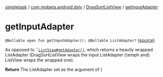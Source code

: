 [simpletask](../../index.md) / [com.mobeta.android.dslv](../index.md) / [DragSortListView](index.md) / [getInputAdapter](.)

# getInputAdapter

`@Nullable open fun getInputAdapter(): @Nullable ListAdapter?` [(source)](https://github.com/mpcjanssen/simpletask-android/blob/master/src/main/java/com/mobeta/android/dslv/DragSortListView.java#L622)

As opposed to ``[`ListView#getAdapter()`](#), which returns a heavily wrapped ListAdapter (DragSortListView wraps the input ListAdapter {\emph and} ListView wraps the wrapped one).

**Return**
The ListAdapter set as the argument of (

